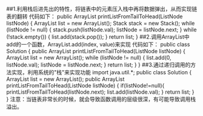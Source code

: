 ##1.利用栈后进先出的特性，将链表中的元素压入栈中再将数据弹出，从而实现链表的翻转
代码如下：
    public ArrayList printListFromTailToHead(ListNode listNode) {
        ArrayList list = new ArrayList();
        Stack stack = new Stack();
        while (listNode != null) {
            stack.push(listNode.val);
            listNode = listNode.next;
        }
        while (!stack.empty()) {
            list.add(stack.pop());
        }
        return list;
    }
##2.调用ArrayList中add的一个函数，ArrayList.add(index, value)来实现
代码如下：
    public class Solution {
        public ArrayList printListFromTailToHead(ListNode listNode) {
            ArrayList list = new ArrayList();
            while (listNode != null) {
                list.add(0, listNode.val);
                listNode = listNode.next;
            }
            return list;
        }
    }
##3.通过递归调用的方法实现，利用系统的"栈"来实现功能
    import java.util.*;
    public class Solution {
        ArrayList<Integer> list = new ArrayList();
        public ArrayList<Integer> printListFromTailToHead(ListNode listNode) {
            if(listNode!=null){
                printListFromTailToHead(listNode.next);
                list.add(listNode.val);
            }
            return list;
        }
    }
注意：当链表非常长的时候，就会导致函数调用的层级很深，有可能导致调用栈溢出。      
    